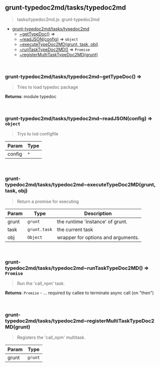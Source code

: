 
<br><a name="module_grunt-typedoc2md/tasks/typedoc2md"></a>

## grunt-typedoc2md/tasks/typedoc2md
> tasks/typedoc2md.js: grunt-typedoc2md


* [grunt-typedoc2md/tasks/typedoc2md](#module_grunt-typedoc2md/tasks/typedoc2md)
    * [~getTypeDoc()](#module_grunt-typedoc2md/tasks/typedoc2md..getTypeDoc) ⇒
    * [~readJSON(config)](#module_grunt-typedoc2md/tasks/typedoc2md..readJSON) ⇒ <code>object</code>
    * [~executeTypeDoc2MD(grunt, task, obj)](#module_grunt-typedoc2md/tasks/typedoc2md..executeTypeDoc2MD)
    * [~runTaskTypeDoc2MD()](#module_grunt-typedoc2md/tasks/typedoc2md..runTaskTypeDoc2MD) ⇒ <code>Promise</code>
    * [~registerMultiTaskTypeDoc2MD(grunt)](#module_grunt-typedoc2md/tasks/typedoc2md..registerMultiTaskTypeDoc2MD)


<br><a name="module_grunt-typedoc2md/tasks/typedoc2md..getTypeDoc"></a>

### grunt-typedoc2md/tasks/typedoc2md~getTypeDoc() ⇒
> Tries to load typedoc package

**Returns**: module typedoc  

<br><a name="module_grunt-typedoc2md/tasks/typedoc2md..readJSON"></a>

### grunt-typedoc2md/tasks/typedoc2md~readJSON(config) ⇒ <code>object</code>
> Trys to lod configfile


| Param | Type |
| --- | --- |
| config | <code>\*</code> | 


<br><a name="module_grunt-typedoc2md/tasks/typedoc2md..executeTypeDoc2MD"></a>

### grunt-typedoc2md/tasks/typedoc2md~executeTypeDoc2MD(grunt, task, obj)
> Return a promise for executing


| Param | Type | Description |
| --- | --- | --- |
| grunt | <code>grunt</code> | the runtime 'instance' of grunt. |
| task | <code>grunt.task</code> | the current task |
| obj | <code>Object</code> | wrapper for options and arguments. |


<br><a name="module_grunt-typedoc2md/tasks/typedoc2md..runTaskTypeDoc2MD"></a>

### grunt-typedoc2md/tasks/typedoc2md~runTaskTypeDoc2MD() ⇒ <code>Promise</code>
> Run the 'call_npm' task.

**Returns**: <code>Promise</code> - ... required by callee to terminate async call (on "then")  

<br><a name="module_grunt-typedoc2md/tasks/typedoc2md..registerMultiTaskTypeDoc2MD"></a>

### grunt-typedoc2md/tasks/typedoc2md~registerMultiTaskTypeDoc2MD(grunt)
> Registers the 'call_npm' multitask.


| Param | Type |
| --- | --- |
| grunt | <code>grunt</code> | 

